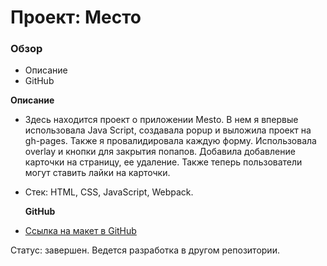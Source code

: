 # Проект: Место

### Обзор

- Описание
- GitHub

**Описание**

- Здесь находится проект о приложении Mesto. В нем я впервые использовала Java Script, создавала popup и выложила проект на gh-pages.
  Также я провалидировала каждую форму. Использовала overlay и кнопки для закрытия попапов. Добавила добавление карточки на страницу, ее удаление. Также теперь пользователи могут ставить лайки на карточки.
- Стек: HTML, CSS, JavaScript, Webpack.

  **GitHub**

- [Ссылка на макет в GitHub](https://marylaf.github.io/mesto/index.html)

Статус: завершен. Ведется разработка в другом репозитории.
